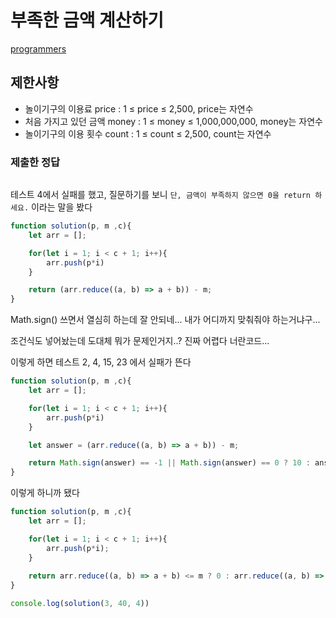# 부족한 금액 계산하기

[programmers](https://programmers.co.kr/learn/courses/30/lessons/82612)

## 제한사항
- 놀이기구의 이용료 price : 1 ≤ price ≤ 2,500, price는 자연수
- 처음 가지고 있던 금액 money : 1 ≤ money ≤ 1,000,000,000, money는 자연수
- 놀이기구의 이용 횟수 count : 1 ≤ count ≤ 2,500, count는 자연수


### 제출한 정답
```js
```

테스트 4에서 실패를 했고, 질문하기를 보니 `단, 금액이 부족하지 않으면 0을 return 하세요.` 이라는 말을 봤다
```js
function solution(p, m ,c){
    let arr = [];

    for(let i = 1; i < c + 1; i++){
        arr.push(p*i)
    }

    return (arr.reduce((a, b) => a + b)) - m;
}
```

Math.sign() 쓰면서 열심히 하는데 잘 안되네... 내가 어디까지 맞춰줘야 하는거냐구...

조건식도 넣어놨는데 도대체 뭐가 문제인거지..? 진짜 어렵다 너란코드...

이렇게 하면 테스트 2, 4, 15, 23 에서 실패가 뜬다

```js
function solution(p, m ,c){
    let arr = [];

    for(let i = 1; i < c + 1; i++){
        arr.push(p*i)
    }

    let answer = (arr.reduce((a, b) => a + b)) - m;

    return Math.sign(answer) == -1 || Math.sign(answer) == 0 ? 10 : answer;
}
```

이렇게 하니까 됐다
```js
function solution(p, m ,c){
    let arr = [];

    for(let i = 1; i < c + 1; i++){
        arr.push(p*i);
    }
    
    return arr.reduce((a, b) => a + b) <= m ? 0 : arr.reduce((a, b) => a + b) - m;
}

console.log(solution(3, 40, 4))
```